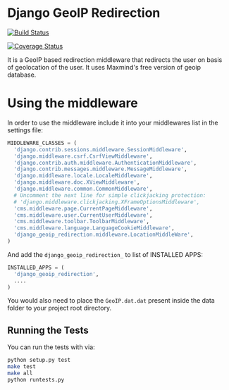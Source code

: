 Django GeoIP Redirection
========================

[![Build Status](https://travis-ci.org/vinitkumar/django-geoip-redirection.svg?branch=master)](https://travis-ci.org/vinitkumar/django-geoip-redirection)

[![Coverage Status](https://coveralls.io/repos/vinitkumar/django_geoip_redirection/badge.png)](https://coveralls.io/r/vinitkumar/django_geoip_redirection)

It is a GeoIP based redirection middleware that redirects the user on basis of
geolocation of the user. It uses Maxmind's free version of geoip database.


Using the middleware
====================

In order to use the middleware include it into your middlewares list in the
settings file:

```python
MIDDLEWARE_CLASSES = (
  'django.contrib.sessions.middleware.SessionMiddleware',
  'django.middleware.csrf.CsrfViewMiddleware',
  'django.contrib.auth.middleware.AuthenticationMiddleware',
  'django.contrib.messages.middleware.MessageMiddleware',
  'django.middleware.locale.LocaleMiddleware',
  'django.middleware.doc.XViewMiddleware',
  'django.middleware.common.CommonMiddleware',
  # Uncomment the next line for simple clickjacking protection:
  # 'django.middleware.clickjacking.XFrameOptionsMiddleware',
  'cms.middleware.page.CurrentPageMiddleware',
  'cms.middleware.user.CurrentUserMiddleware',
  'cms.middleware.toolbar.ToolbarMiddleware',
  'cms.middleware.language.LanguageCookieMiddleware',
  'django_geoip_redirection.middleware.LocationMiddleWare',
)
```
And add the `django_geoip_redirection_` to list of INSTALLED APPS:

```python
INSTALLED_APPS = (
  'django_geoip_redirection',
  ....
)
```

You would also need to place the `GeoIP.dat.dat` present inside the data folder to
your project root directory.




Running the Tests
------------------

You can run the tests with via:

```bash
python setup.py test
make test
make all
python runtests.py
```
